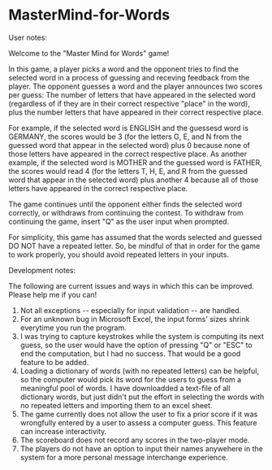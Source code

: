 # MasterMind-for-Words

User notes:

Welcome to the "Master Mind for Words" game!

In this game, a player picks a word and the opponent tries to find the selected word 
in a process of guessing and receving feedback from the player. The opponent guesses 
a word and the player announces two scores per guess: The number of letters that have 
appeared in the selected word (regardless of if they are in their correct respective 
"place" in the word), plus the number letters that have appeared in their correct 
respective place.

For example, if the selected word is ENGLISH and the guessesd word is GERMANY, the 
scores would be 3 (for the letters G, E, and N from the guessed word that appear in the 
selected word) plus 0 because none of those letters have appeared in the correct 
respective place. As another example, if the selected word is MOTHER and the guessed 
word is FATHER, the scores would read 4 (for the letters T, H, E, and R from the guessed 
word that appear in the selected word) plus another 4 because all of those letters have 
appeared in the correct respective place.

The game continues until the opponent either finds the selected word correctly, or 
withdraws from continuing the contest. To withdraw from continuing the game, insert "Q" 
as the user input when prompted.

For simplicity, this game has assumed that the words selected and guessed DO NOT have a 
repeated letter. So, be mindful of that in order for the game to work properly, you 
should avoid repeated letters in your inputs.


Development notes:

The following are current issues and ways in which this can be improved.
Please help me if you can!

1. Not all exceptions -- especially for input validation -- are handled.
2. For an unknown bug in Microsoft Excel, the input forms' sizes shrink everytime you
   run the program.
3. I was trying to capture keystrokes while the system is computing its next guess,
   so the user would have the option of pressing "Q" or "ESC" to end the computation,
   but I had no success. That would be a good feature to be added.
4. Loading a dictionary of words (with no repeated letters) can be helpful, so the
   computer would pick its word for the users to guess from a meaningful pool of
   words. I have downloadded a text-file of all dictionary words, but just didn't put
   the effort in selecting the words with no repeated letters and importing them to
   an excel sheet.
5. The game currently does not allow the user to fix a prior score if it was wrongfully
   entered by a user to assess a computer guess. This feature can increase interactivity.
6. The scoreboard does not record any scores in the two-player mode.
7. The players do not have an option to input their names anywehere in the system for a 
   more personal message interchange experience.
